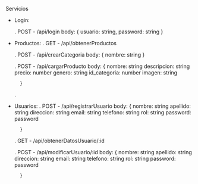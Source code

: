 Servicios

* Login:

    . POST - /api/login
        body:
        {
            usuario: string,
            password: string
        }
* Productos:
    . GET - /api/obtenerProductos

    . POST - /api/crearCategoria
        body: 
        {
            nombre: string
        }

    . POST - /api/cargarProducto
        body:
        {
            nombre: string
            descripcion: string
            precio: number
            genero: string
            id_categoria: number
            imagen: string

        }
    .
* Usuarios:
    . POST - /api/registrarUsuario
        body:
        {
            nombre: string
            apellido: string
            direccion: string
            email: string
            telefono: string
            rol: string
            password: password

        }
    . GET - /api/obtenerDatosUsuario/:id

    . POST - /api/modificarUsuario/:id
    body:
        {
            nombre: string
            apellido: string
            direccion: string
            email: string
            telefono: string
            rol: string
            password: password

        }
    

